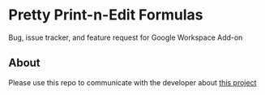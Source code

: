 # Pretty Print-n-Edit Formulas

Bug, issue tracker, and feature request for Google Workspace Add-on

## About

Please use this repo to communicate with the developer about [this project](https://www.classroomtechtools.com/pretty-print-n-edit-formulas)

